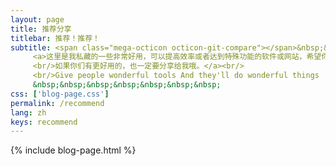 ```yaml
---
layout: page
title: 推荐分享
titlebar: 推荐！推荐！
subtitle: <span class="mega-octicon octicon-git-compare"></span>&nbsp;&nbsp;
     <a>这里是我私藏的一些非常好用，可以提高效率或者达到特殊功能的软件或网站，希望你们可以喜欢。
     <br/>如果你们有更好用的，也一定要分享给我哦。</a><br/>
     <br/>Give people wonderful tools And they'll do wonderful things
     &nbsp;&nbsp;&nbsp;&nbsp;&nbsp;&nbsp;&nbsp;
css: ['blog-page.css']
permalink: /recommend
lang: zh
keys: recommend
---
```

{% include blog-page.html %}